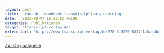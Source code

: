 ```yaml
---
layout: post
title:  "FabLab - Handbook Transdisciplinary Learning "
date:   2023-08-07 16:22:02 +0100
categories: Publikationen
target: "transcript-verlag.de"
externalurl: "https://www.transcript-verlag.de/978-3-8376-6347-1/handbook-transdisciplinary-learning/"
---
```


<a href="https://www.transcript-verlag.de/978-3-8376-6347-1/handbook-transdisciplinary-learning/" target="_blank">Zur Originalquelle</a>
